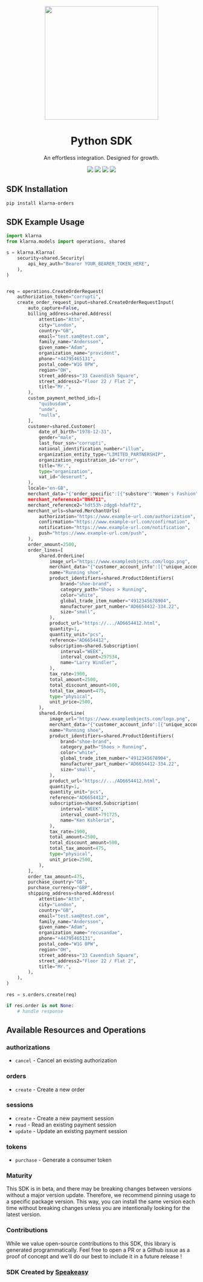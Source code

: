 <div align="center">
    <img src="https://user-images.githubusercontent.com/6267663/230347878-f2873a58-f578-4e95-86e0-7bebfd78f4f1.svg" width="300">
    <h1>Python SDK</h1>
   <p>An effortless integration. Designed for growth.</p>
   <a href="https://docs.klarna.com/"><img src="https://img.shields.io/static/v1?label=Docs&message=API Ref&color=000&style=for-the-badge" /></a>
   <a href="https://github.com/speakeasy-sdks/klarna-python/actions"><img src="https://img.shields.io/github/actions/workflow/status/speakeasy-sdks/klarna-python/speakeasy_sdk_generation.yml?style=for-the-badge" /></a>
  <a href="https://opensource.org/licenses/MIT"><img src="https://img.shields.io/badge/License-MIT-blue.svg?style=for-the-badge" /></a>
  <a href="https://github.com/speakeasy-sdks/klarna-python/releases"><img src="https://img.shields.io/github/v/release/speakeasy-sdks/klarna-python?sort=semver&style=for-the-badge" /></a>
</div>


<!-- Start SDK Installation -->
## SDK Installation

```bash
pip install klarna-orders
```
<!-- End SDK Installation -->

## SDK Example Usage
<!-- Start SDK Example Usage -->
```python
import klarna
from klarna.models import operations, shared

s = klarna.Klarna(
    security=shared.Security(
        api_key_auth="Bearer YOUR_BEARER_TOKEN_HERE",
    ),
)


req = operations.CreateOrderRequest(
    authorization_token="corrupti",
    create_order_request_input=shared.CreateOrderRequestInput(
        auto_capture=False,
        billing_address=shared.Address(
            attention="Attn",
            city="London",
            country="GB",
            email="test.sam@test.com",
            family_name="Andersson",
            given_name="Adam",
            organization_name="provident",
            phone="+44795465131",
            postal_code="W1G 0PW",
            region="OH",
            street_address="33 Cavendish Square",
            street_address2="Floor 22 / Flat 2",
            title="Mr.",
        ),
        custom_payment_method_ids=[
            "quibusdam",
            "unde",
            "nulla",
        ],
        customer=shared.Customer(
            date_of_birth="1978-12-31",
            gender="male",
            last_four_ssn="corrupti",
            national_identification_number="illum",
            organization_entity_type="LIMITED_PARTNERSHIP",
            organization_registration_id="error",
            title="Mr.",
            type="organization",
            vat_id="deserunt",
        ),
        locale="en-GB",
        merchant_data="{"order_specific":[{"substore":"Women's Fashion","product_name":"Women Sweatshirt"}]}",
        merchant_reference1="ON4711",
        merchant_reference2="hdt53h-zdgg6-hdaff2",
        merchant_urls=shared.MerchantUrls(
            authorization="https://www.example-url.com/authorization",
            confirmation="https://www.example-url.com/confirmation",
            notification="https://www.example-url.com/notification",
            push="https://www.example-url.com/push",
        ),
        order_amount=2500,
        order_lines=[
            shared.OrderLine(
                image_url="https://www.exampleobjects.com/logo.png",
                merchant_data="{"customer_account_info":[{"unique_account_identifier":"test@gmail.com","account_registration_date":"2017-02-13T10:49:20Z","account_last_modified":"2019-03-13T11:45:27Z"}]}",
                name="Running shoe",
                product_identifiers=shared.ProductIdentifiers(
                    brand="shoe-brand",
                    category_path="Shoes > Running",
                    color="white",
                    global_trade_item_number="4912345678904",
                    manufacturer_part_number="AD6654412-334.22",
                    size="small",
                ),
                product_url="https://.../AD6654412.html",
                quantity=1,
                quantity_unit="pcs",
                reference="AD6654412",
                subscription=shared.Subscription(
                    interval="WEEK",
                    interval_count=297534,
                    name="Larry Windler",
                ),
                tax_rate=1900,
                total_amount=2500,
                total_discount_amount=500,
                total_tax_amount=475,
                type="physical",
                unit_price=2500,
            ),
            shared.OrderLine(
                image_url="https://www.exampleobjects.com/logo.png",
                merchant_data="{"customer_account_info":[{"unique_account_identifier":"test@gmail.com","account_registration_date":"2017-02-13T10:49:20Z","account_last_modified":"2019-03-13T11:45:27Z"}]}",
                name="Running shoe",
                product_identifiers=shared.ProductIdentifiers(
                    brand="shoe-brand",
                    category_path="Shoes > Running",
                    color="white",
                    global_trade_item_number="4912345678904",
                    manufacturer_part_number="AD6654412-334.22",
                    size="small",
                ),
                product_url="https://.../AD6654412.html",
                quantity=1,
                quantity_unit="pcs",
                reference="AD6654412",
                subscription=shared.Subscription(
                    interval="WEEK",
                    interval_count=791725,
                    name="Ken Kshlerin",
                ),
                tax_rate=1900,
                total_amount=2500,
                total_discount_amount=500,
                total_tax_amount=475,
                type="physical",
                unit_price=2500,
            ),
        ],
        order_tax_amount=475,
        purchase_country="GB",
        purchase_currency="GBP",
        shipping_address=shared.Address(
            attention="Attn",
            city="London",
            country="GB",
            email="test.sam@test.com",
            family_name="Andersson",
            given_name="Adam",
            organization_name="recusandae",
            phone="+44795465131",
            postal_code="W1G 0PW",
            region="OH",
            street_address="33 Cavendish Square",
            street_address2="Floor 22 / Flat 2",
            title="Mr.",
        ),
    ),
)
    
res = s.orders.create(req)

if res.order is not None:
    # handle response
```
<!-- End SDK Example Usage -->

<!-- Start SDK Available Operations -->
## Available Resources and Operations


### authorizations

* `cancel` - Cancel an existing authorization

### orders

* `create` - Create a new order

### sessions

* `create` - Create a new payment session
* `read` - Read an existing payment session
* `update` - Update an existing payment session

### tokens

* `purchase` - Generate a consumer token
<!-- End SDK Available Operations -->

### Maturity

This SDK is in beta, and there may be breaking changes between versions without a major version update. Therefore, we recommend pinning usage
to a specific package version. This way, you can install the same version each time without breaking changes unless you are intentionally
looking for the latest version.

### Contributions

While we value open-source contributions to this SDK, this library is generated programmatically.
Feel free to open a PR or a Github issue as a proof of concept and we'll do our best to include it in a future release !

### SDK Created by [Speakeasy](https://docs.speakeasyapi.dev/docs/using-speakeasy/client-sdks)

